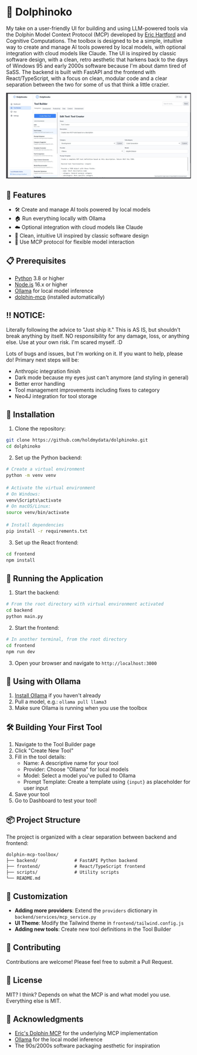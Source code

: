 # 🐬 Dolphinoko

My take on a user-friendly UI for building and using LLM-powered tools via the Dolphin Model Context Protocol (MCP) developed by [Eric Hartford](https://github.com/cognitivecomputations/dolphin-mcp) and Cognitive Computations. The toolbox is designed to be a simple, intuitive way to create and manage AI tools powered by local models, with optional integration with cloud models like Claude. The UI is inspired by classic software design, with a clean, retro aesthetic that harkens back to the days of Windows 95 and early 2000s software because I'm about damn tired of SaSS. The backend is built with FastAPI and the frontend with React/TypeScript, with a focus on clean, modular code and a clear separation between the two for some of us that think a little crazier.

![Dolphinoko](./frontend/public/assets/dolphinoko1.jpg)
## 🚀 Features

- 🛠️ Create and manage AI tools powered by local models
- 🏠 Run everything locally with Ollama
- ☁️ Optional integration with cloud models like Claude
- 📱 Clean, intuitive UI inspired by classic software design
- 🔧 Use MCP protocol for flexible model interaction

## 📋 Prerequisites

- [Python](https://www.python.org/) 3.8 or higher
- [Node.js](https://nodejs.org/) 16.x or higher
- [Ollama](https://ollama.ai/) for local model inference
- [dolphin-mcp](https://github.com/cognitivecomputations/dolphin-mcp) (installed automatically)

## !! NOTICE:
Literally following the advice to "Just ship it." This is AS IS, but shouldn't break anything by itself. NO responsibility for any damage, loss, or anything else. Use at your own risk. I'm scared myself. :D

Lots of bugs and issues, but I'm working on it. If you want to help, please do! Primary next steps will be:
- Anthropic integration finish
- Dark mode because my eyes just can't anymore (and styling in general)
- Better error handling
- Tool management improvements including fixes to category
- Neo4J integration for tool storage

## 🔧 Installation

1. Clone the repository:

```bash
git clone https://github.com/holdmydata/dolphinoko.git
cd dolphinoko
```

2. Set up the Python backend:

```bash
# Create a virtual environment
python -m venv venv

# Activate the virtual environment
# On Windows:
venv\Scripts\activate
# On macOS/Linux:
source venv/bin/activate

# Install dependencies
pip install -r requirements.txt
```

3. Set up the React frontend:

```bash
cd frontend
npm install
```

## 🚀 Running the Application

1. Start the backend:

```bash
# From the root directory with virtual environment activated
cd backend
python main.py
```

2. Start the frontend:

```bash
# In another terminal, from the root directory
cd frontend
npm run dev
```

3. Open your browser and navigate to `http://localhost:3000`

## 🔄 Using with Ollama

1. [Install Ollama](https://ollama.ai/download) if you haven't already
2. Pull a model, e.g.: `ollama pull llama3`
3. Make sure Ollama is running when you use the toolbox

## 🛠️ Building Your First Tool

1. Navigate to the Tool Builder page
2. Click "Create New Tool"
3. Fill in the tool details:
   - Name: A descriptive name for your tool
   - Provider: Choose "Ollama" for local models
   - Model: Select a model you've pulled to Ollama
   - Prompt Template: Create a template using `{input}` as placeholder for user input
4. Save your tool
5. Go to Dashboard to test your tool!

## 📦 Project Structure

The project is organized with a clear separation between backend and frontend:

```
dolphin-mcp-toolbox/
├── backend/              # FastAPI Python backend
├── frontend/             # React/TypeScript frontend
├── scripts/              # Utility scripts
└── README.md
```

## 📝 Customization

- **Adding more providers**: Extend the `providers` dictionary in `backend/services/mcp_service.py`
- **UI Theme**: Modify the Tailwind theme in `frontend/tailwind.config.js`
- **Adding new tools**: Create new tool definitions in the Tool Builder

## 👥 Contributing

Contributions are welcome! Please feel free to submit a Pull Request.

## 📄 License

MIT? I think? Depends on what the MCP is and what model you use. Everything else is MIT.

## 🙏 Acknowledgments

- [Eric's Dolphin MCP](https://github.com/cognitivecomputations/dolphin-mcp) for the underlying MCP implementation
- [Ollama](https://ollama.ai/) for the local model inference
- The 90s/2000s software packaging aesthetic for inspiration